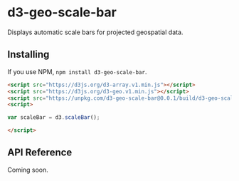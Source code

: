 # d3-geo-scale-bar

Displays automatic scale bars for projected geospatial data.

## Installing

If you use NPM, `npm install d3-geo-scale-bar`.

```html
<script src="https://d3js.org/d3-array.v1.min.js"></script>
<script src="https://d3js.org/d3-geo.v1.min.js"></script>
<script src="https://unpkg.com/d3-geo-scale-bar@0.0.1/build/d3-geo-scale-bar.min.js"></script>
<script>

var scaleBar = d3.scaleBar();

</script>
```

## API Reference

Coming soon.